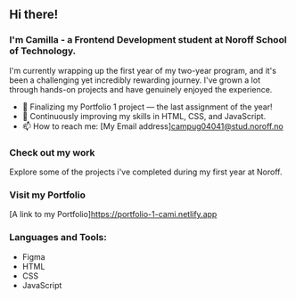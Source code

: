 ## Hi there!

### I'm Camilla - a Frontend Development student at Noroff School of Technology.

I'm currently wrapping up the first year of my two-year program, and it's been a challenging yet incredibly rewarding journey. I've grown a lot through hands-on projects and have genuinely enjoyed the experience.
 
- 🔭 Finalizing my Portfolio 1 project — the last assignment of the year!
- 🌱 Continuously improving my skills in HTML, CSS, and JavaScript.
- 📫 How to reach me: [My Email address]campug04041@stud.noroff.no

### Check out my work

Explore some of the projects i've completed during my first year at Noroff.

### Visit my Portfolio

[A link to my Portfolio]https://portfolio-1-cami.netlify.app

### Languages and Tools: 
- Figma
- HTML
- CSS
- JavaScript 

